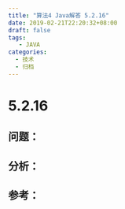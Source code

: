 ```yaml
---
title: "算法4 Java解答 5.2.16"
date: 2019-02-21T22:20:32+08:00
draft: false
tags:
   - JAVA
categories:
  - 技术
  - 归档
---
```



# 5.2.16

## 问题：


## 分析：


## 参考：


